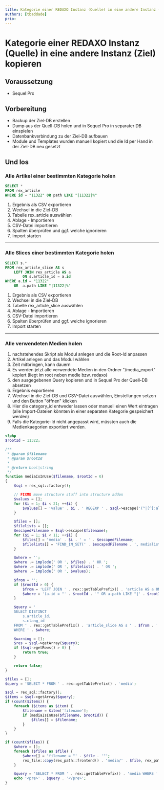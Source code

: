 ```yaml
---
title: Kategorie einer REDAXO Instanz (Quelle) in eine andere Instanz (Ziel) kopieren
authors: [tbaddade]
prio:
---
```


# Kategorie einer REDAXO Instanz (Quelle) in eine andere Instanz (Ziel) kopieren


## Voraussetzung

- Sequel Pro 


## Vorbereitung

- Backup der Ziel-DB erstellen
- Dump aus der Quell-DB holen und in Sequel Pro in separater DB einspielen
- Datenbankverbindung zu der Ziel-DB aufbauen
- Module und Templates wurden manuell kopiert und die Id per Hand in der Ziel-DB neu gesetzt


## Und los


### Alle Artikel einer bestimmten Kategorie holen


```sql
SELECT *
FROM rex_article
WHERE id = "11322" OR path LIKE "|11322|%"
```

1. Ergebnis als CSV exportieren
2. Wechsel in die Ziel-DB 
3. Tabelle rex_article auswählen
4. Ablage - Importieren
5. CSV-Datei importieren
6. Spalten überprüfen und ggf. welche ignorieren
7. Import starten


---- 


### Alle Slices einer bestimmten Kategorie holen


```sql
SELECT s.*
FROM rex_article_slice AS s 
    LEFT JOIN rex_article AS a 
        ON s.article_id = a.id
WHERE a.id = "11322" 
    OR  a.path LIKE "|11322|%"
```

1. Ergebnis als CSV exportieren
2. Wechsel in die Ziel-DB 
3. Tabelle rex_article_slice auswählen
4. Ablage - Importieren
5. CSV-Datei importieren
6. Spalten überprüfen und ggf. welche ignorieren
7. Import starten


----


### Alle verwendeten Medien holen

1. nachstehendes Skript als Modul anlegen und die Root-Id anpassen
2. Artikel anlegen und das Modul wählen
3. Zeit mitbringen, kann dauern
4. Es werden jetzt alle verwendete Medien in den Ordner "/media_export" kopiert (liegt im root neben medie bzw. redaxo)
5. den ausgegebenen Query kopieren und in Sequel Pro der Quell-DB absetzen
6. Ergebnis exportieren
7. Wechsel in die Ziel-DB und CSV-Datei auswählen, Einstellungen setzen und den Button "öffnen" klicken
8. Hier die category_id entweder lassen oder manuell einen Wert eintragen (alle Import-Dateien könnten in einer separaten Kategorie gespeichert werden)
9. Falls die Kategorie-Id nicht angepasst wird, müssten auch die Medienkaegorien exportiert werden.


```php
<?php
$rootId = 11322;

/**
 * @param $filename
 * @param $rootId
 *
 * @return bool|string
 */
function mediaIsInUse($filename, $rootId = 0)
{
    $sql = rex_sql::factory();

    // FIXME move structure stuff into structure addon
    $values = [];
    for ($i = 1; $i < 21; ++$i) {
        $values[] = 'value' . $i . ' REGEXP ' . $sql->escape('(^|[^[:alnum:]+_-])'.$filename);
    }

    $files = [];
    $filelists = [];
    $escapedFilename = $sql->escape($filename);
    for ($i = 1; $i < 11; ++$i) {
        $files[] = 'media' . $i . ' = ' . $escapedFilename;
        $filelists[] = 'FIND_IN_SET(' . $escapedFilename . ', medialist' . $i . ')';
    }

    $where = '';
    $where .= implode(' OR ', $files) . ' OR ';
    $where .= implode(' OR ', $filelists) . ' OR ';
    $where .= implode(' OR ', $values);

    $from = '';
    if ($rootId > 0) {
        $from = 'LEFT JOIN ' . rex::getTablePrefix() . 'article AS a ON s.article_id = a.id ';
        $where = '(a.id = "' . $rootId . '" OR a.path LIKE "|' . $rootId . '|%") AND (' . $where . ')';
    }

    $query = '
    SELECT DISTINCT 
        s.article_id, 
        s.clang_id 
    FROM ' . rex::getTablePrefix() . 'article_slice AS s ' . $from . '
    WHERE ' . $where;

    $warning = [];
    $res = $sql->getArray($query);
    if ($sql->getRows() > 0) {
        return true;
    }

    return false;
}

$files = [];
$query = 'SELECT * FROM ' . rex::getTablePrefix() . 'media';

$sql = rex_sql::factory();
$items = $sql->getArray($query);
if (count($items)) {
    foreach ($items as $item) {
        $filename = $item['filename'];
        if (mediaIsInUse($filename, $rootId)) {
            $files[] = $filename;
        }
    }
}

if (count($files)) {
    $where = [];
    foreach ($files as $file) {
        $where[] = 'filename = "' . $file . '"';
        rex_file::copy(rex_path::frontend() . 'media/' . $file, rex_path::frontend() . 'media_export/' . $file);
    }

    $query = 'SELECT * FROM ' . rex::getTablePrefix() . 'media WHERE ' . implode(' OR ', $where);
    echo '<pre>' . $query . '</pre>';
}
```
